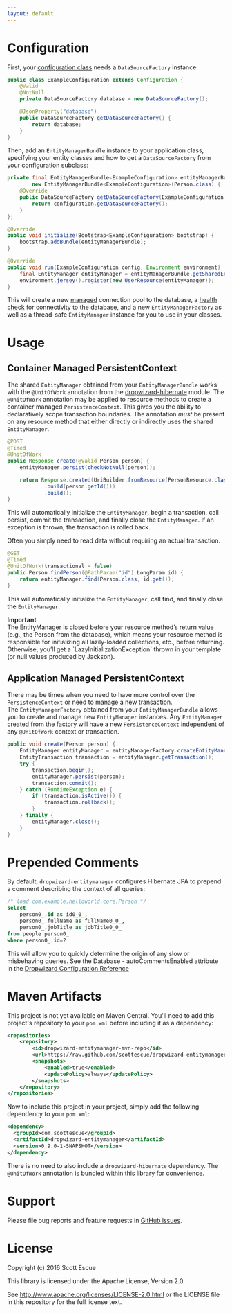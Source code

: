 ```yaml
---
layout: default
---
```


# Configuration


First, your [configuration class](http://www.dropwizard.io/0.9.1/docs/manual/core.html#man-core-configuration) 
needs a `DataSourceFactory` instance:

```java
public class ExampleConfiguration extends Configuration {
    @Valid
    @NotNull
    private DataSourceFactory database = new DataSourceFactory();

    @JsonProperty("database")
    public DataSourceFactory getDataSourceFactory() {
        return database;
    }
}
```

Then, add an `EntityManagerBundle` instance to your application class, specifying your entity classes and how to get a 
`DataSourceFactory` from your configuration subclass:

```java
private final EntityManagerBundle<ExampleConfiguration> entityManagerBundle = 
        new EntityManagerBundle<ExampleConfiguration>(Person.class) {
    @Override
    public DataSourceFactory getDataSourceFactory(ExampleConfiguration configuration) {
        return configuration.getDataSourceFactory();
    }
};

@Override
public void initialize(Bootstrap<ExampleConfiguration> bootstrap) {
    bootstrap.addBundle(entityManagerBundle);
}

@Override
public void run(ExampleConfiguration config, Environment environment) {
    final EntityManager entityManager = entityManagerBundle.getSharedEntityManager();
    environment.jersey().register(new UserResource(entityManager));
}
```

This will create a new [managed](http://www.dropwizard.io/0.9.1/docs/manual/core.html#man-core-managed) connection pool 
to the database, a [health check](http://www.dropwizard.io/0.9.1/docs/manual/core.html#man-core-healthchecks) for 
connectivity to the database, and a new `EntityManagerFactory` as well as a thread-safe `EntityManager` instance for 
you to use in your classes.

# Usage

## <a name="container-managed-persistencecontext"></a>Container Managed PersistentContext
The shared `EntityManager` obtained from your `EntityManagerBundle` works with the `@UnitOfWork` annotation from the 
[dropwizard-hibernate](http://www.dropwizard.io/0.9.2/docs/manual/hibernate.html) module.  The `@UnitOfWork` annotation 
may be applied to resource methods to create a container managed `PersistenceContext`.  This gives you the ability to 
declaratively scope transaction boundaries.  The annotation _must_ be present on any resource method that either 
directly or indirectly uses the shared `EntityManager`.

```java
@POST
@Timed
@UnitOfWork
public Response create(@Valid Person person) {
    entityManager.persist(checkNotNull(person));

    return Response.created(UriBuilder.fromResource(PersonResource.class)
            .build(person.getId()))
            .build();
}
```

This will automatically initialize the `EntityManager`, begin a transaction, call persist, commit the transaction, and 
finally close the `EntityManager`. If an exception is thrown, the transaction is rolled back.

Often you simply need to read data without requiring an actual transaction.
 
```java
@GET
@Timed
@UnitOfWork(transactional = false)
public Person findPerson(@PathParam("id") LongParam id) {
    return entityManager.find(Person.class, id.get());
}
```

This will automatically initialize the `EntityManager`, call find, and finally close the `EntityManager`.

<div class="alert alert-info" role="alert"> 
  <div><strong>Important</strong></div> The EntityManager is closed before your resource method’s return value (e.g., the Person from the database), 
which means your resource method is responsible for initializing all lazily-loaded collections, etc., 
before returning. Otherwise, you’ll get a `LazyInitializationException` thrown in your template (or null values 
produced by Jackson). 
</div>


## Application Managed PersistentContext
There may be times when you need to have more control over the `PersistenceContext` or need to manage a new transaction.  
The `EntityManagerFactory` obtained from your `EntityManagerBundle` allows you to create and manage new 
`EntityManager` instances.  Any `EntityManager` created from the factory will have a new `PersistenceContext` 
independent of any `@UnitOfWork` context or transaction.

```java
public void create(Person person) {
    EntityManager entityManager = entityManagerFactory.createEntityManager();
    EntityTransaction transaction = entityManager.getTransaction();
    try {
        transaction.begin();
        entityManager.persist(person);
        transaction.commit();
    } catch (RuntimeException e) {
        if (transaction.isActive()) {
            transaction.rollback();
        }
    } finally {
        entityManager.close();
    }
}
```

# Prepended Comments

By default, `dropwizard-entitymanager` configures Hibernate JPA to prepend a comment describing the context of all 
queries:

```sql
/* load com.example.helloworld.core.Person */
select
    person0_.id as id0_0_,
    person0_.fullName as fullName0_0_,
    person0_.jobTitle as jobTitle0_0_
from people person0_
where person0_.id=?
```

This will allow you to quickly determine the origin of any slow or misbehaving queries.  See the Database - 
autoCommentsEnabled attribute in the [Dropwizard Configuration Reference](http://www.dropwizard.io/0.9.0/docs/manual/configuration.html) 


# Maven Artifacts

This project is not yet available on Maven Central. You'll need to add this project's repository to your `pom.xml` before 
including it as a dependency:

```xml
<repositories>
    <repository>
        <id>dropwizard-entitymanager-mvn-repo</id>
        <url>https://raw.github.com/scottescue/dropwizard-entitymanager/mvn-repo/</url>
        <snapshots>
            <enabled>true</enabled>
            <updatePolicy>always</updatePolicy>
        </snapshots>
    </repository>
</repositories>
```

Now to include this project in your project, simply add the following dependency to your
`pom.xml`:

```xml
<dependency>
  <groupId>com.scottescue</groupId>
  <artifactId>dropwizard-entitymanager</artifactId>
  <version>0.9.0-1-SNAPSHOT</version>
</dependency>
```

There is no need to also include a `dropwizard-hibernate` dependency.  The `@UnitOfWork` annotation is bundled within 
this library for convenience.

# Support

Please file bug reports and feature requests in [GitHub issues](https://github.com/scottescue/dropwizard-entitymanager/issues).


# License

Copyright (c) 2016 Scott Escue 

This library is licensed under the Apache License, Version 2.0.

See http://www.apache.org/licenses/LICENSE-2.0.html or the LICENSE file in this repository for the full license text.